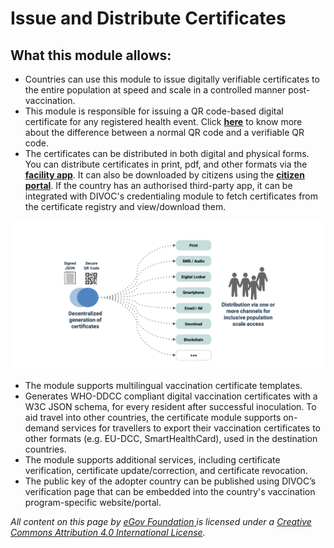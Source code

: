 # Issue and Distribute Certificates

## What this module allows:

* Countries can use this module to issue digitally verifiable certificates to the entire population at speed and scale in a controlled manner post-vaccination.
* This module is responsible for issuing a QR code-based digital certificate for any registered health event. Click [**here**](verifiable-qr-code.md) to know more about the difference between a normal QR code and a verifiable QR code.
* The certificates can be distributed in both digital and physical forms. You can distribute certificates in print, pdf, and other formats via the [**facility app**](../facility-app.md). It can also be downloaded by citizens using the [**citizen portal**](../citizen-portal.md). If the country has an authorised third-party app, it can be integrated with DIVOC's credentialing module to fetch certificates from the certificate registry and view/download them.

![Once the certificate is issued, multi-channel distribution and print schemes should work to ensure users and countries have a choice.](<../../.gitbook/assets/Screenshot 2021-12-20 at 3.14.45 PM.png>)

* The module supports multilingual vaccination certificate templates.&#x20;
* Generates WHO-DDCC compliant digital vaccination certificates with a W3C JSON schema, for every resident after successful inoculation. To aid travel into other countries, the certificate module supports on-demand services for travellers to export their vaccination certificates to other formats (e.g. EU-DCC, SmartHealthCard), used in the destination countries.&#x20;
* The module supports additional services, including certificate verification, certificate update/correction, and certificate revocation.&#x20;
* The public key of the adopter country can be published using DIVOC’s verification page that can be embedded into the country's vaccination program-specific website/portal.



_All content on this page by_ [_eGov Foundation_ ](https://egov.org.in)_is licensed under a_ [_Creative Commons Attribution 4.0 International License_](http://creativecommons.org/licenses/by/4.0/)_._
